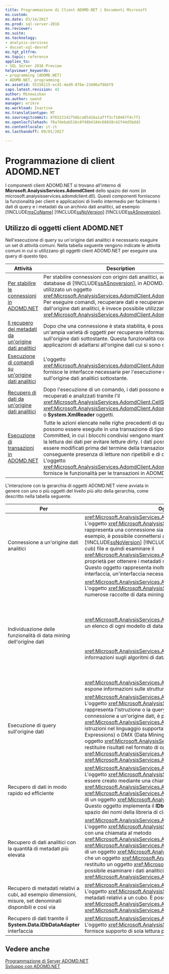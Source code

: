 ```yaml
---
title: Programmazione di Client ADOMD.NET | Documenti Microsoft
ms.custom: 
ms.date: 03/14/2017
ms.prod: sql-server-2016
ms.reviewer: 
ms.suite: 
ms.technology:
- analysis-services
- docset-sql-devref
ms.tgt_pltfrm: 
ms.topic: reference
applies_to:
- SQL Server 2016 Preview
helpviewer_keywords:
- programming [ADOMD.NET]
- ADOMD.NET, programming
ms.assetid: 55156115-ecd1-4ed9-876e-23406af9bbf9
caps.latest.revision: 42
author: Minewiskan
ms.author: owend
manager: erikre
ms.workload: Inactive
ms.translationtype: MT
ms.sourcegitcommit: 876522142756bca05416a1afff3cf10467f4c7f1
ms.openlocfilehash: f8a7debab516c8f48b4184c66028c42f44d5bdd2
ms.contentlocale: it-it
ms.lasthandoff: 09/01/2017

---
```

# <a name="adomdnet-client-programming"></a>Programmazione di client ADOMD.NET
  I componenti client ADOMD.NET si trovano all'interno di **Microsoft.AnalysisServices.AdomdClient** dello spazio dei nomi (in microsoft.analysisservices.adomdclient.dll). Questi componenti forniscono la funzionalità per client e applicazioni di livello intermedio per facilmente i dati di query e i metadati da un archivio dati analitici, ad esempio [!INCLUDE[msCoName](../../includes/msconame-md.md)] [!INCLUDE[ssNoVersion](../../includes/ssnoversion-md.md)] [!INCLUDE[ssASnoversion](../../includes/ssasnoversion-md.md)].  
  
## <a name="using-the-adomdnet-client-objects"></a>Utilizzo di oggetti client ADOMD.NET  
 Nell'esecuzione di query su un'origine dati analitici è necessario eseguire un set di attività comuni. Nella tabella seguente vengono indicate le attività comuni in cui si utilizzano gli oggetti client ADOMD.NET per eseguire una query di questo tipo.  
  
|Attività|Description|  
|----------|-----------------|  
|[Per stabilire le connessioni in ADOMD.NET](../../analysis-services/multidimensional-models-adomd-net-client/connections-in-adomd-net.md)|Per stabilire connessioni con origini dati analitici, ad esempio database di [!INCLUDE[ssASnoversion](../../includes/ssasnoversion-md.md)], in ADOMD.NET viene utilizzato un oggetto <xref:Microsoft.AnalysisServices.AdomdClient.AdomdConnection>. Per eseguire comandi, recuperare dati e recuperare metadati dall'origine dati analitici, è invece possibile utilizzare l'oggetto <xref:Microsoft.AnalysisServices.AdomdClient.AdomdConnection>.|  
|[Il recupero dei metadati da un'origine dati analitici](../../analysis-services/multidimensional-models-adomd-net-client/retrieving-metadata-from-an-analytical-data-source.md)|Dopo che una connessione è stata stabilita, è possibile utilizzare un'ampia varietà di oggetti per recuperare informazioni sull'origine dati sottostante. Questa funzionalità consente alle applicazioni di adattarsi all'origine dati cui si sono connesse.|  
|[Esecuzione di comandi su un'origine dati analitici](../../analysis-services/multidimensional-models-adomd-net-client/executing-commands-against-an-analytical-data-source.md)|L'oggetto <xref:Microsoft.AnalysisServices.AdomdClient.AdomdCommand> fornisce le interfacce necessarie per l'esecuzione di comandi sull'origine dati analitici sottostante.|  
|[Recupero di dati da un'origine dati analitici](../../analysis-services/multidimensional-models-adomd-net-client/retrieving-data-from-an-analytical-data-source.md)|Dopo l'esecuzione di un comando, i dati possono essere recuperati e analizzati tramite l'il <xref:Microsoft.AnalysisServices.AdomdClient.CellSet>, <xref:Microsoft.AnalysisServices.AdomdClient.AdomdDataReader>, o **System.XmlReader** oggetti.|  
|[Esecuzione di transazioni in ADOMD.NET](../../analysis-services/multidimensional-models-adomd-net-client/connections-in-adomd-net-performing-transactions.md)|Tutte le azioni elencate nelle righe precedenti di questa tabella possono essere eseguite in una transazione di tipo Read Committed, in cui i blocchi condivisi vengono mantenuti durante la lettura dei dati per evitare letture dirty. I dati possono ancora essere modificati prima del termine della transazione, con la conseguente presenza di letture non ripetibili e di dati fantasma. L'oggetto <xref:Microsoft.AnalysisServices.AdomdClient.AdomdTransaction> fornisce le funzionalità per le transazioni in ADOMD.NET.|  
  
 L'interazione con la gerarchia di oggetti ADOMD.NET viene avviata in genere con uno o più oggetti del livello più alto della gerarchia, come descritto nella tabella seguente.  
  
|Per|Oggetto da utilizzare|  
|--------|---------------------|  
|Connessione a un'origine dati analitici|<xref:Microsoft.AnalysisServices.AdomdClient.AdomdConnection><br /> L'oggetto <xref:Microsoft.AnalysisServices.AdomdClient.AdomdConnection> rappresenta una connessione sia a un'origine dati che ai metadati relativi. Ad esempio, è possibile connettersi a un [!INCLUDE[msCoName](../../includes/msconame-md.md)] [!INCLUDE[ssNoVersion](../../includes/ssnoversion-md.md)] [!INCLUDE[ssASnoversion](../../includes/ssasnoversion-md.md)] cubo locale (con estensione cub) file e quindi esaminare il <xref:Microsoft.AnalysisServices.AdomdClient.AdomdConnection.Cubes%2A> proprietà per ottenere i metadati relativi ai cubi presenti nell'origine dati analitici. Questo oggetto rappresenta inoltre l'implementazione del **IDbConnection** interfaccia, un'interfaccia necessaria per tutti i provider di dati .NET Framework.|  
|Individuazione delle funzionalità di data mining dell'origine dati|<xref:Microsoft.AnalysisServices.AdomdClient.AdomdConnection><br /> L'oggetto <xref:Microsoft.AnalysisServices.AdomdClient.AdomdConnection> espone numerose raccolte di data mining:<br /><br /><br /><br /> <xref:Microsoft.AnalysisServices.AdomdClient.MiningModelCollection> che contiene un elenco di ogni modello di data mining nell'origine dati.<br /><br /><br /><br /> <xref:Microsoft.AnalysisServices.AdomdClient.MiningServiceCollection> che fornisce informazioni sugli algoritmi di data mining disponibili.<br /><br /><br /><br /> <xref:Microsoft.AnalysisServices.AdomdClient.MiningStructureCollection> che espone informazioni sulle strutture di data mining nel server.|  
|Esecuzione di query sull'origine dati|<xref:Microsoft.AnalysisServices.AdomdClient.AdomdCommand><br /> L'oggetto <xref:Microsoft.AnalysisServices.AdomdClient.AdomdCommand> rappresenta l'istruzione o la query che verrà inviata al server. Una volta stabilita una connessione a un'origine dati, è possibile utilizzare l'oggetto <xref:Microsoft.AnalysisServices.AdomdClient.AdomdCommand> per eseguire istruzioni nel linguaggio supportato, ad esempio MDX (Multidimensional Expressions) o DMX (Data Mining Extensions). È inoltre possibile utilizzare un oggetto <xref:Microsoft.AnalysisServices.AdomdClient.AdomdCommand> per restituire risultati nel formato di oggetti <xref:Microsoft.AnalysisServices.AdomdClient.CellSet> o <xref:Microsoft.AnalysisServices.AdomdClient.AdomdDataReader>.|  
|Recupero di dati in modo rapido ed efficiente|<xref:Microsoft.AnalysisServices.AdomdClient.AdomdDataReader><br /> L'oggetto <xref:Microsoft.AnalysisServices.AdomdClient.AdomdDataReader> può essere creato mediante una chiamata al metodo <xref:Microsoft.AnalysisServices.AdomdClient.AdomdCommand.Execute%2A> o <xref:Microsoft.AnalysisServices.AdomdClient.AdomdCommand.ExecuteReader%2A> di un oggetto <xref:Microsoft.AnalysisServices.AdomdClient.AdomdCommand>. Questo oggetto implementa il **IDbDataReader** interfaccia dal **System. Data** dello spazio dei nomi della libreria di classi .NET Framework.|  
|Recupero di dati analitici con la quantità di metadati più elevata|<xref:Microsoft.AnalysisServices.AdomdClient.CellSet><br /> L'oggetto <xref:Microsoft.AnalysisServices.AdomdClient.CellSet> può essere creato con una chiamata al metodo <xref:Microsoft.AnalysisServices.AdomdClient.AdomdCommand.Execute%2A> o <xref:Microsoft.AnalysisServices.AdomdClient.AdomdCommand.ExecuteCellSet%2A> di un oggetto <xref:Microsoft.AnalysisServices.AdomdClient.AdomdCommand>. Dopo che un oggetto <xref:Microsoft.AnalysisServices.AdomdClient.AdomdCommand> ha restituito un oggetto <xref:Microsoft.AnalysisServices.AdomdClient.CellSet>, è possibile esaminare i dati analitici contenuti da <xref:Microsoft.AnalysisServices.AdomdClient.CellSet>.|  
|Recupero di metadati relativi a cubi, ad esempio dimensioni, misure, set denominati disponibili e così via|<xref:Microsoft.AnalysisServices.AdomdClient.CubeDef><br /> L'oggetto <xref:Microsoft.AnalysisServices.AdomdClient.CubeDef> rappresenta metadati relativi a un cubo. È possibile fare riferimento all'oggetto <xref:Microsoft.AnalysisServices.AdomdClient.CubeDef> da <xref:Microsoft.AnalysisServices.AdomdClient.AdomdConnection>.|  
|Recupero di dati tramite il **System.Data.IDbDataAdapter** interfaccia|<xref:Microsoft.AnalysisServices.AdomdClient.AdomdDataAdapter><br /> L'oggetto <xref:Microsoft.AnalysisServices.AdomdClient.AdomdDataAdapter> fornisce supporto di sola lettura per le applicazioni client .NET Framework esistenti.|  
  
## <a name="see-also"></a>Vedere anche  
 [Programmazione di Server ADOMD.NET](../../analysis-services/multidimensional-models-adomd-net-server/adomd-net-server-programming.md)   
 [Sviluppo con ADOMD.NET](../../analysis-services/multidimensional-models/adomd-net/developing-with-adomd-net.md)  
  
  

